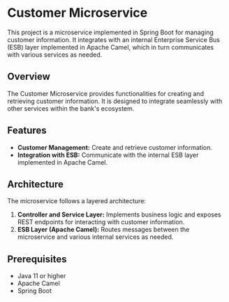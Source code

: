 # Customer Microservice

This project is a microservice implemented in Spring Boot for managing customer information. It integrates with an internal Enterprise Service Bus (ESB) layer implemented in Apache Camel, which in turn communicates with various services as needed.

## Overview

The Customer Microservice provides functionalities for creating and retrieving customer information. It is designed to integrate seamlessly with other services within the bank's ecosystem.

## Features

- **Customer Management:** Create and retrieve customer information.
- **Integration with ESB:** Communicate with the internal ESB layer implemented in Apache Camel.

## Architecture

The microservice follows a layered architecture:

1. **Controller and Service Layer:** Implements business logic and exposes REST endpoints for interacting with customer information.
2. **ESB Layer (Apache Camel):** Routes messages between the microservice and various internal services as needed.

## Prerequisites

- Java 11 or higher
- Apache Camel
- Spring Boot
